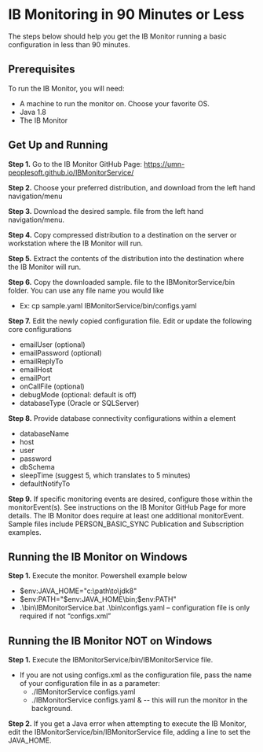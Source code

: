 # IB Monitoring in 90 Minutes or Less
The steps below should help you get the IB Monitor running a basic configuration in less than 90 minutes.

## Prerequisites
To run the IB Monitor, you will need:
   * A machine to run the monitor on.  Choose your favorite OS.
   * Java 1.8
   * The IB Monitor
   
## Get Up and Running
**Step 1.** Go to the IB Monitor GitHub Page: <https://umn-peoplesoft.github.io/IBMonitorService/>

**Step 2.**	Choose your preferred distribution, and download from the left hand navigation/menu

**Step 3.**	Download the desired sample.<xxx> file from the left hand navigation/menu.

**Step 4.**	Copy compressed distribution to a destination on the server or workstation where the IB Monitor will run.

**Step 5.**	Extract the contents of the distribution into the destination where the IB Monitor will run.

**Step 6.**	Copy the downloaded sample.<xxx> file to the IBMonitorService/bin folder.  You can use any file name you would like
   * Ex: cp sample.yaml IBMonitorService/bin/configs.yaml

**Step 7.**	Edit the newly copied configuration file.  Edit or update the following core configurations
   * emailUser (optional)
   * emailPassword (optional)
   * emailReplyTo
   * emailHost
   * emailPort
   * onCallFile (optional)
   * debugMode (optional: default is off)
   * databaseType (Oracle or SQLServer)

**Step 8.**	Provide database connectivity configurations within a <database> element
   * databaseName
   * host
   * user
   * password
   * dbSchema
   * sleepTime (suggest 5, which translates to 5 minutes)
   * defaultNotifyTo

**Step 9.**	If specific monitoring events are desired, configure those within the monitorEvent(s).  See instructions on the IB Monitor GitHub Page for more details.  The IB Monitor does require at least one additional monitorEvent.  Sample files include PERSON_BASIC_SYNC Publication and Subscription examples.

## Running the IB Monitor on Windows
**Step 1.**	Execute the monitor.  Powershell example below
   * $env:JAVA_HOME="c:\path\to\jdk8"
   * $env:PATH="$env:JAVA_HOME\bin;$env:PATH"
   * .\bin\IBMonitorService.bat .\bin\configs.yaml – configuration file is only required if not “configs.xml”

## Running the IB Monitor NOT on Windows
**Step 1.**	Execute the IBMonitorService/bin/IBMonitorService file.
   * If you are not using configs.xml as the configuration file, pass the name of your configuration file in as a parameter:
      * ./IBMonitorService configs.yaml
      * ./IBMonitorService configs.yaml & -- this will run the monitor in the background.
      
**Step 2.** If you get a Java error when attempting to execute the IB Monitor, edit the IBMonitorService/bin/IBMonitorService file, adding a line to set the JAVA_HOME.

